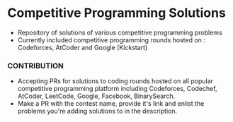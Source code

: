 # Competitive Programming Solutions
- Repository of solutions of various competitive programming problems
- Currently included competitive programming rounds hosted on : Codeforces, AtCoder and Google (Kickstart)

### CONTRIBUTION
- Accepting PRs for solutions to coding rounds hosted on all popular competitive programming platform including Codeforces, Codechef, AtCoder, LeetCode, Google, Facebook, BinarySearch.
- Make a PR with the contest name, provide it's link and enlist the problems you're adding solutions to in the description. 
